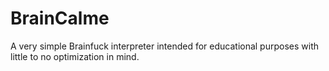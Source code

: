 # BrainCalme

A very simple Brainfuck interpreter intended for educational purposes with little to no optimization in mind.

